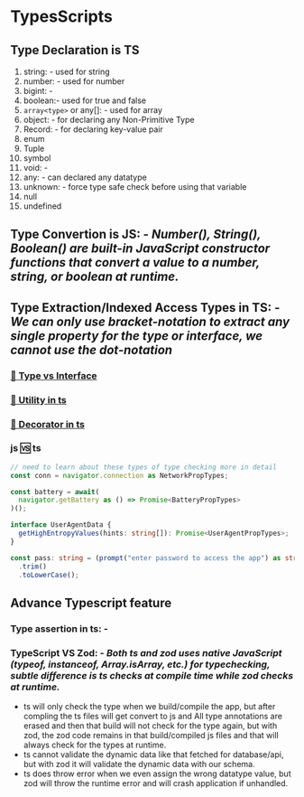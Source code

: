 # **TypesScripts**

## **Type Declaration is TS**

1. string: - used for string
2. number: - used for number
3. bigint: -
4. boolean:- used for true and false
5. `array<type>` or any[]: - used for array
6. object: - for declaring any Non-Primitive Type
7. Record: - for declaring key-value pair
8. enum
9. Tuple
10. symbol
11. void: -
12. any: - can declared any datatype
13. unknown: - force type safe check before using that variable
14. null
15. undefined

## **Type Convertion is JS: -** _Number(), String(), Boolean() are built-in JavaScript constructor functions that convert a value to a number, string, or boolean at runtime._

## **Type Extraction/Indexed Access Types in TS: -** _We can only use bracket-notation to extract any single property for the type or interface, we cannot use the dot-notation_

### **[🔗 Type vs Interface](./tslang/typeVSinterface.md)**

### **[🔗 Utility in ts](./tslang/tsUtilities.md)**

### **[🔗 Decorator in ts](./tslang/decoratorints.md)**

### js 🆚 ts

```ts
// need to learn about these types of type checking more in detail
const conn = navigator.connection as NetworkPropTypes;

const battery = await(
  navigator.getBattery as () => Promise<BatteryPropTypes>
)();

interface UserAgentData {
  getHighEntropyValues(hints: string[]): Promise<UserAgentPropTypes>;
}

const pass: string = (prompt("enter password to access the app") as string)
  .trim()
  .toLowerCase();
```

## **Advance Typescript feature**


### **Type assertion in ts: -**

### **TypeScript VS Zod: -** _Both ts and zod uses native JavaScript (typeof, instanceof, Array.isArray, etc.) for typechecking, subtle difference is ts checks at compile time while zod checks at runtime._
  - ts will only check the type when we build/compile the app, but after compling the ts files will get convert to js and All type annotations are erased and then that build will not check for the type again, but with zod, the zod code remains in that build/compiled js files and that will always check for the types at runtime.
  - ts cannot validate the dynamic data like that fetched for database/api, but with zod it will validate the dynamic data with our schema.
  - ts does throw error when we even assign the wrong datatype value, but zod will throw the runtime error and will crash application if unhandled.
    
